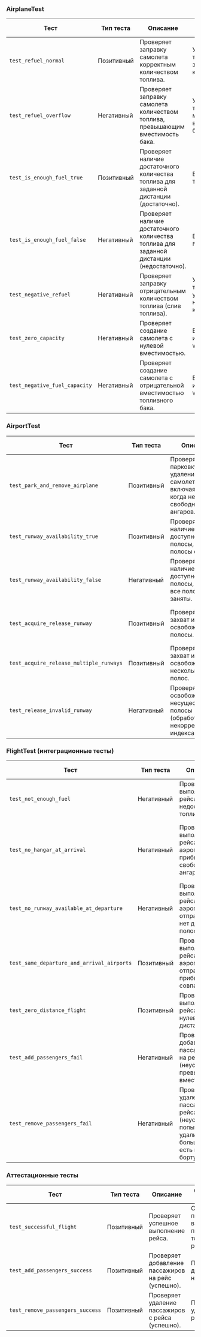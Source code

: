 ### AirplaneTest

| Тест                     | Тип теста | Описание                                                                                           | Ожидаемый результат                                     |
|--------------------------|-----------|---------------------------------------------------------------------------------------------------|-------------------------------------------------------|
| `test_refuel_normal`    | Позитивный | Проверяет заправку самолета корректным количеством топлива.                                      | Уровень топлива равен заправленному количеству.          |
| `test_refuel_overflow`   | Негативный | Проверяет заправку самолета количеством топлива, превышающим вместимость бака.                     | Уровень топлива равен максимальной вместимости бака.     |
| `test_is_enough_fuel_true` | Позитивный | Проверяет наличие достаточного количества топлива для заданной дистанции (достаточно).         | Возвращает `True`.                                      |
| `test_is_enough_fuel_false`| Негативный | Проверяет наличие достаточного количества топлива для заданной дистанции (недостаточно).        | Возвращает `False`.                                     |
| `test_negative_refuel`  | Негативный | Проверяет заправку отрицательным количеством топлива (слив топлива).                               | Уровень топлива уменьшается на заданное количество.      |
| `test_zero_capacity`     | Негативный | Проверяет создание самолета с нулевой вместимостью.                                             | Вызывает исключение `ValueError`.                       |
| `test_negative_fuel_capacity` | Негативный | Проверяет создание самолета с отрицательной вместимостью топливного бака.                      | Вызывает исключение `ValueError`.                       |


### AirportTest

| Тест                                    | Тип теста | Описание                                                                                           | Ожидаемый результат                                           |
|-----------------------------------------|-----------|---------------------------------------------------------------------------------------------------|-------------------------------------------------------------|
| `test_park_and_remove_airplane`       | Позитивный | Проверяет парковку и удаление самолетов, включая случай, когда нет свободных ангаров.                | Самолеты паркуются и удаляются корректно.                  |
| `test_runway_availability_true`      | Позитивный | Проверяет наличие доступной полосы, когда полосы есть.                                            | Возвращает `True`.                                          |
| `test_runway_availability_false`     | Негативный | Проверяет наличие доступной полосы, когда все полосы заняты.                                       | Возвращает `False`.                                         |
| `test_acquire_release_runway`         | Позитивный | Проверяет захват и освобождение полосы.                                                             | Полоса захватывается и освобождается корректно.              |
| `test_acquire_release_multiple_runways` | Позитивный | Проверяет захват и освобождение нескольких полос.                                                | Полосы захватываются и освобождаются корректно.              |
| `test_release_invalid_runway`         | Негативный | Проверяет освобождение несуществующей полосы (обработка некорректного индекса).                     | Не вызывает ошибок, аэропорт остается в рабочем состоянии.   |


### FlightTest (интеграционные тесты)

| Тест                                       | Тип теста | Описание                                                                                            | Ожидаемый результат                                                                 |
|--------------------------------------------|-----------|---------------------------------------------------------------------------------------------------|-------------------------------------------------------------------------------------|
| `test_not_enough_fuel`                    | Негативный | Проверяет выполнение рейса при недостатке топлива.                                                  | Рейс не выполняется, топливо не расходуется.                                         |
| `test_no_hangar_at_arrival`              | Негативный | Проверяет выполнение рейса, когда в аэропорту прибытия нет свободных ангаров.                            | Рейс не выполняется, самолет возвращается в аэропорт отправления, топливо расходуется. |
| `test_no_runway_available_at_departure` | Негативный | Проверяет выполнение рейса, когда в аэропорту отправления нет доступных полос.                         | Рейс не выполняется, топливо не расходуется.                                         |
| `test_same_departure_and_arrival_airports`| Позитивный | Проверяет выполнение рейса, когда аэропорты отправления и прибытия совпадают.                      | Рейс выполняется, топливо расходуется.                                              |
| `test_zero_distance_flight`              | Позитивный | Проверяет выполнение рейса с нулевой дистанцией.                                                  | Рейс выполняется, топливо не расходуется.                                         |
| `test_add_passengers_fail`               | Негативный | Проверяет добавление пассажиров на рейс (неуспешно, превышение вместимости).                        | Пассажиры не добавляются, рейс остается полным.                                     |
| `test_remove_passengers_fail`            | Негативный | Проверяет удаление пассажиров с рейса (неуспешно, попытка удалить больше, чем есть на борту).       | Пассажиры не удаляются.                                                          |


### Аттестационные тесты
| Тест                                       | Тип теста | Описание                                                                                            | Ожидаемый результат                                                                 |
|--------------------------------------------|-----------|---------------------------------------------------------------------------------------------------|-------------------------------------------------------------------------------------|
| `test_successful_flight`                   | Позитивный | Проверяет успешное выполнение рейса.                                                                 | Самолет перемещается в аэропорт прибытия, топливо расходуется.                          |
| `test_add_passengers_success`            | Позитивный | Проверяет добавление пассажиров на рейс (успешно).                                                 | Пассажиры добавляются на рейс.                                                     |
| `test_remove_passengers_success`         | Позитивный | Проверяет удаление пассажиров с рейса (успешно).                                                | Пассажиры удаляются с рейса.                                                    |
